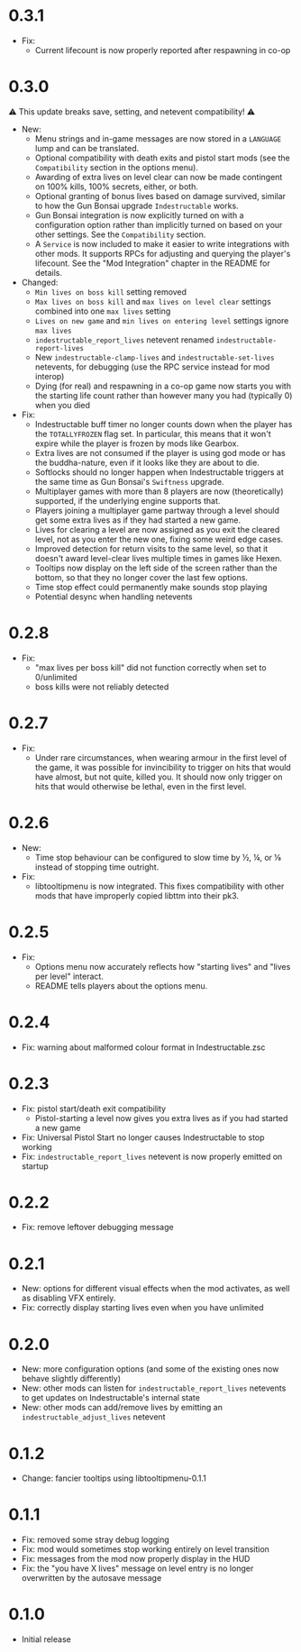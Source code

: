 # 0.3.1

- Fix:
  - Current lifecount is now properly reported after respawning in co-op

# 0.3.0

⚠ This update breaks save, setting, and netevent compatibility! ⚠

- New:
  - Menu strings and in-game messages are now stored in a `LANGUAGE` lump and can be translated.
  - Optional compatibility with death exits and pistol start mods (see the `Compatibility` section in the options menu).
  - Awarding of extra lives on level clear can now be made contingent on 100% kills, 100% secrets, either, or both.
  - Optional granting of bonus lives based on damage survived, similar to how the Gun Bonsai upgrade `Indestructable` works.
  - Gun Bonsai integration is now explicitly turned on with a configuration option rather than implicitly turned on based on your other settings. See the `Compatibility` section.
  - A `Service` is now included to make it easier to write integrations with other mods. It supports RPCs for adjusting and querying the player's lifecount. See the "Mod Integration" chapter in the README for details.
- Changed:
  - `Min lives on boss kill` setting removed
  - `Max lives on boss kill` and `max lives on level clear` settings combined into one `max lives` setting
  - `Lives on new game` and `min lives on entering level` settings ignore `max lives`
  - `indestructable_report_lives` netevent renamed `indestructable-report-lives`
  - New `indestructable-clamp-lives` and `indestructable-set-lives` netevents, for debugging (use the RPC service instead for mod interop)
  - Dying (for real) and respawning in a co-op game now starts you with the starting life count rather than however many you had (typically 0) when you died
- Fix:
  - Indestructable buff timer no longer counts down when the player has the `TOTALLYFROZEN` flag set. In particular, this means that it won't expire while the player is frozen by mods like Gearbox.
  - Extra lives are not consumed if the player is using god mode or has the buddha-nature, even if it looks like they are about to die.
  - Softlocks should no longer happen when Indestructable triggers at the same time as Gun Bonsai's `Swiftness` upgrade.
  - Multiplayer games with more than 8 players are now (theoretically) supported, if the underlying engine supports that.
  - Players joining a multiplayer game partway through a level should get some extra lives as if they had started a new game.
  - Lives for clearing a level are now assigned as you exit the cleared level, not as you enter the new one, fixing some weird edge cases.
  - Improved detection for return visits to the same level, so that it doesn't award level-clear lives multiple times in games like Hexen.
  - Tooltips now display on the left side of the screen rather than the bottom, so that they no longer cover the last few options.
  - Time stop effect could permanently make sounds stop playing
  - Potential desync when handling netevents

# 0.2.8

- Fix:
  - "max lives per boss kill" did not function correctly when set to 0/unlimited
  - boss kills were not reliably detected

# 0.2.7

- Fix:
  - Under rare circumstances, when wearing armour in the first level of the game, it was possible for invincibility to trigger on hits that would have almost, but not quite, killed you. It should now only trigger on hits that would otherwise be lethal, even in the first level.

# 0.2.6

- New:
  - Time stop behaviour can be configured to slow time by ½, ¼, or ⅛ instead of stopping time outright.
- Fix:
  - libtooltipmenu is now integrated. This fixes compatibility with other mods that have improperly copied libttm into their pk3.

# 0.2.5

- Fix:
  - Options menu now accurately reflects how "starting lives" and "lives per level" interact.
  - README tells players about the options menu.

# 0.2.4

- Fix: warning about malformed colour format in Indestructable.zsc

# 0.2.3

- Fix: pistol start/death exit compatibility
  - Pistol-starting a level now gives you extra lives as if you had started a new game
- Fix: Universal Pistol Start no longer causes Indestructable to stop working
- Fix: `indestructable_report_lives` netevent is now properly emitted on startup

# 0.2.2

- Fix: remove leftover debugging message

# 0.2.1

- New: options for different visual effects when the mod activates, as well as disabling VFX entirely.
- Fix: correctly display starting lives even when you have unlimited

# 0.2.0

- New: more configuration options (and some of the existing ones now behave slightly differently)
- New: other mods can listen for `indestructable_report_lives` netevents to get updates on Indestructable's internal state
- New: other mods can add/remove lives by emitting an `indestructable_adjust_lives` netevent

# 0.1.2

- Change: fancier tooltips using libtooltipmenu-0.1.1

# 0.1.1

- Fix: removed some stray debug logging
- Fix: mod would sometimes stop working entirely on level transition
- Fix: messages from the mod now properly display in the HUD
- Fix: the "you have X lives" message on level entry is no longer overwritten by the autosave message

# 0.1.0

- Initial release
